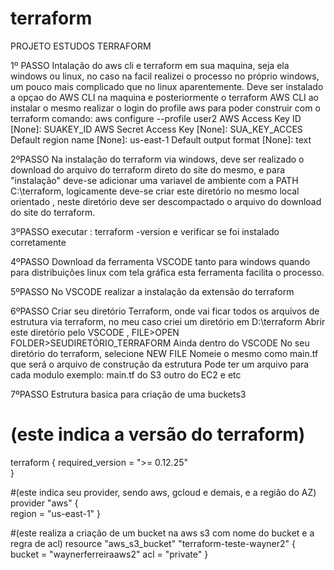 # terraform
PROJETO ESTUDOS TERRAFORM

1º PASSO Intalação do aws cli e terraform em sua maquina, seja ela windows ou linux, no caso na facil realizei o processo no próprio windows, um pouco mais complicado que no linux aparentemente.
Deve ser instalado a opçao do AWS CLI na maquina e posteriormente o terraform
AWS CLI
ao instalar o mesmo realizar o login do profile aws para poder construir com o terraform
comando: aws configure --profile user2 
AWS Access Key ID [None]: SUAKEY_ID 
AWS Secret Access Key [None]: SUA_KEY_ACCES 
Default region name [None]: us-east-1 
Default output format [None]: text

2ºPASSO
Na instalação do terraform via windows, deve ser realizado o download do arquivo do terraform direto do site do mesmo, e para "instalação" deve-se adicionar uma variavel de ambiente com a PATH C:\terraform, logicamente deve-se criar este diretório no mesmo local orientado , neste diretório deve ser descompactado o arquivo do download do site do terraform.

3ºPASSO
executar :  terraform -version
e verificar se foi instalado corretamente

4ºPASSO 
Download da ferramenta VSCODE tanto para windows quando para distribuições linux com tela gráfica
esta ferramenta facilita o processo.

5ºPASSO
No VSCODE realizar a instalação da extensão do terraform

6ºPASSO
Criar seu diretório Terraform, onde vai ficar todos os arquivos de estrutura via terraform, no meu caso criei um diretório em D:\terraform
Abrir este diretório pelo VSCODE , FILE>OPEN FOLDER>SEUDIRETÓRIO_TERRAFORM
Ainda dentro do VSCODE 
No seu diretório do terraform, selecione NEW FILE 
Nomeie o mesmo como main.tf que será o arquivo de construção da estrutura
Pode ter um arquivo para cada modulo exemplo: main.tf do S3 outro do EC2 e etc

7ºPASSO
Estrutura basica para criação de uma buckets3


# (este indica a versão do terraform)
terraform {
    required_version = ">= 0.12.25"      
}

#(este indica seu provider, sendo aws, gcloud e demais, e a região do AZ)
provider "aws" {                                      
    region = "us-east-1"
}

#(este realiza a criação de um bucket na aws s3 com nome do bucket e a regra de acl)
resource "aws_s3_bucket" "terraform-teste-wayner2" {
    bucket = "waynerferreiraaws2"
    acl = "private"
}


